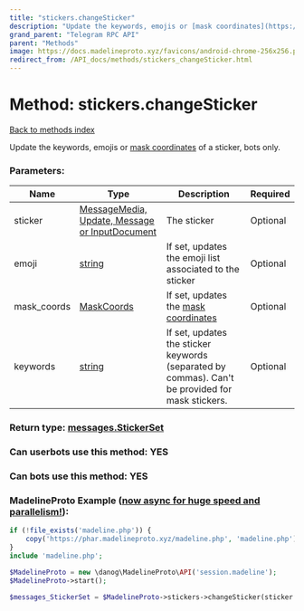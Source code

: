 ```yaml
---
title: "stickers.changeSticker"
description: "Update the keywords, emojis or [mask coordinates](https://core.telegram.org/api/stickers#mask-stickers) of a sticker, bots only."
grand_parent: "Telegram RPC API"
parent: "Methods"
image: https://docs.madelineproto.xyz/favicons/android-chrome-256x256.png
redirect_from: /API_docs/methods/stickers_changeSticker.html
---
```

# Method: stickers.changeSticker
[Back to methods index](index.html)



Update the keywords, emojis or [mask coordinates](https://core.telegram.org/api/stickers#mask-stickers) of a sticker, bots only.

### Parameters:

| Name     |    Type       | Description | Required |
|----------|---------------|-------------|----------|
|sticker|[MessageMedia, Update, Message or InputDocument](/API_docs/types/InputDocument.html) | The sticker | Optional|
|emoji|[string](/API_docs/types/string.html) | If set, updates the emoji list associated to the sticker | Optional|
|mask\_coords|[MaskCoords](/API_docs/types/MaskCoords.html) | If set, updates the [mask coordinates](https://core.telegram.org/api/stickers#mask-stickers) | Optional|
|keywords|[string](/API_docs/types/string.html) | If set, updates the sticker keywords (separated by commas). Can't be provided for mask stickers. | Optional|


### Return type: [messages.StickerSet](/API_docs/types/messages.StickerSet.html)

### Can userbots use this method: **YES**

### Can bots use this method: **YES**


### MadelineProto Example ([now async for huge speed and parallelism!](https://docs.madelineproto.xyz/docs/ASYNC.html)):


```php
if (!file_exists('madeline.php')) {
    copy('https://phar.madelineproto.xyz/madeline.php', 'madeline.php');
}
include 'madeline.php';

$MadelineProto = new \danog\MadelineProto\API('session.madeline');
$MadelineProto->start();

$messages_StickerSet = $MadelineProto->stickers->changeSticker(sticker: $InputDocument, emoji: 'string', mask_coords: $MaskCoords, keywords: 'string', );
```

